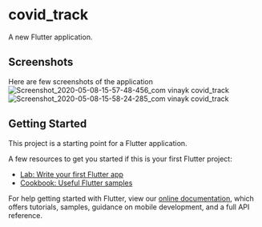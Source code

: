 # covid_track

A new Flutter application.

## Screenshots

Here are few screenshots of the application
![Screenshot_2020-05-08-15-57-48-456_com vinayk covid_track](https://user-images.githubusercontent.com/59289444/81399907-8d733800-9149-11ea-8f59-da5f00972ef0.jpg)![Screenshot_2020-05-08-15-58-24-285_com vinayk covid_track](https://user-images.githubusercontent.com/59289444/81399931-9c59ea80-9149-11ea-8f8d-e85e878d4893.jpg)

## Getting Started

This project is a starting point for a Flutter application.

A few resources to get you started if this is your first Flutter project:

- [Lab: Write your first Flutter app](https://flutter.dev/docs/get-started/codelab)
- [Cookbook: Useful Flutter samples](https://flutter.dev/docs/cookbook)

For help getting started with Flutter, view our
[online documentation](https://flutter.dev/docs), which offers tutorials,
samples, guidance on mobile development, and a full API reference.
